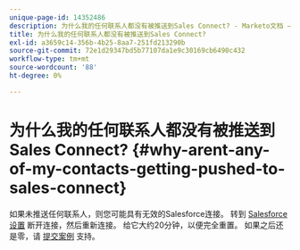 ```yaml
---
unique-page-id: 14352486
description: 为什么我的任何联系人都没有被推送到Sales Connect? - Marketo文档 — 产品文档
title: 为什么我的任何联系人都没有被推送到Sales Connect?
exl-id: a3659c14-356b-4b25-8aa7-251fd213290b
source-git-commit: 72e1d29347bd5b77107da1e9c30169cb6490c432
workflow-type: tm+mt
source-wordcount: '88'
ht-degree: 0%

---
```


# 为什么我的任何联系人都没有被推送到Sales Connect? {#why-arent-any-of-my-contacts-getting-pushed-to-sales-connect}

如果未推送任何联系人，则您可能具有无效的Salesforce连接。 转到 [Salesforce设置](https://toutapp.com/login) 断开连接，然后重新连接。 给它大约20分钟，以便完全重置。 如果之后还是零，请 [提交案例](https://nation.marketo.com/t5/Support/ct-p/Support#) 支持。
